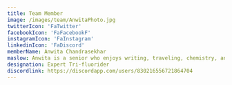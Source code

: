 ```yaml
---
title: Team Member
image: /images/team/AnwitaPhoto.jpg
twitterIcon: 'FaTwitter'
facebookIcon: 'FaFacebookF'
instagramIcon: 'FaInstagram'
linkedinIcon: 'FaDiscord'
memberName: Anwita Chandrasekhar
maslow: Anwita is a senior who enjoys writing, traveling, chemistry, and spending time with her friends and family. She enjoys volunteering and aspires to pursue a career where she can help others
designation: Expert Tri-fluorider
discordlink: https://discordapp.com/users/830216556721864704
---
```

